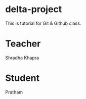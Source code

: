 # delta-project
This is tutorial for Git &amp; Github class.


# Teacher 
Shradha Khapra

# Student
Pratham
